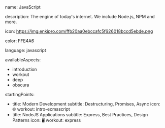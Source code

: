 name: JavaScript

description: The engine of today's internet. We include Node.js, NPM and more.

icon: https://img.enkipro.com/ffb20aa0ebccafc5f626018bccd5ebde.png

color: FFE4A6

language: javascript

availableAspects:
  - introduction
  - workout
  - deep
  - obscura

startingPoints:
  - title: Modern Development
    subtitle: Destructuring, Promises, Async
    icon: 🌐
    workout: intro-ecmascript
  - title: NodeJS Applications
    subtitle: Express, Best Practices, Design Patterns
    icon: 🖥️
    workout: express
